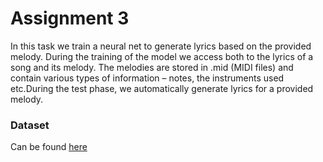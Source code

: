 # Assignment 3
In this task we train a neural net to generate lyrics based on the provided melody.
During the training of the model we access both to the lyrics of a song and its melody. The
melodies are stored in .mid (MIDI files) and contain various types of information – notes, the instruments used etc.During the test phase, we automatically generate lyrics for a provided melody.

### Dataset
Can be found [here](https://www.dropbox.com/s/lq4jxuoxv2bojk8/Archive.zip?dl=0)